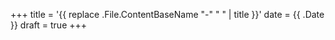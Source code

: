 +++ 
title = '{{ replace .File.ContentBaseName "-" " " | title }}' 
date = {{
.Date }} 
draft = true 
+++

